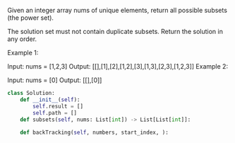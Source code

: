 Given an integer array nums of unique elements, return all possible 
subsets
 (the power set).

The solution set must not contain duplicate subsets. Return the solution in any order.

 

Example 1:

Input: nums = [1,2,3]
Output: [[],[1],[2],[1,2],[3],[1,3],[2,3],[1,2,3]]
Example 2:

Input: nums = [0]
Output: [[],[0]]
 

```python
class Solution:
    def __init__(self):
        self.result = []
        self.path = []
    def subsets(self, nums: List[int]) -> List[List[int]]:
        
    def backTracking(self, numbers, start_index, ):
        
     
        

```